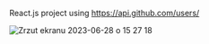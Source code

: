 React.js project using https://api.github.com/users/


![Zrzut ekranu 2023-06-28 o 15 27 18](https://github.com/mr-fox93/GITHUB-USER-SEARCH-APP/assets/112568901/4a4f803f-a33e-4887-ba88-7b0827633fe7)
